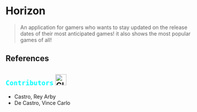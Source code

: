 # Horizon
> An application for gamers who wants to stay updated on the release dates of their most anticipated games!
it also shows the most popular games of all!

## References

## <code style="color:aqua">Contributors</code> <img src="https://raw.githubusercontent.com/Tarikul-Islam-Anik/Animated-Fluent-Emojis/master/Emojis/Food/Clinking%20Beer%20Mugs.png" alt="Clinking Beer Mugs" width="30" height="30" />
- Castro, Rey Arby
- De Castro, Vince Carlo
